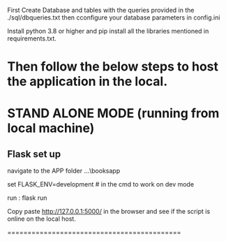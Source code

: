First Create Database and tables with the queries provided in the ./sql/dbqueries.txt
then cconfigure your database parameters in config.ini

Install python 3.8 or higher and pip install all the libraries mentioned in requirements.txt.

Then follow the below steps to host the application in the local.
============================================================
STAND ALONE MODE (running from local machine)
============================================================
## Flask set up

navigate to the APP folder
...\booksapp

set FLASK_ENV=development # in the cmd to work on dev mode

run : flask run 

Copy paste http://127.0.0.1:5000/ in the browser and see if the script is online on the local host.


===========================================



